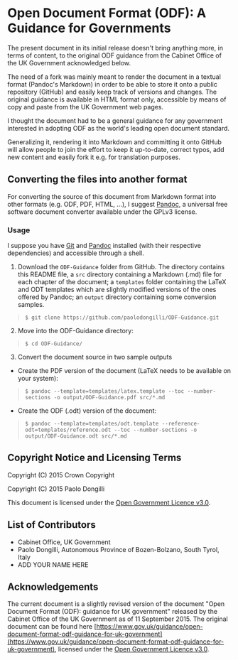 # Open Document Format (ODF): A Guidance for Governments

The present document in its initial release doesn't bring anything more, in terms of content, to the original ODF guidance from the Cabinet Office of the UK Government acknowledged below. 

The need of a fork was mainly meant to render the document in a textual format (Pandoc's Markdown) in order to be able to store it onto a public repository (GitHub) and easily keep track of versions and changes.
The original guidance is available in HTML format only, accessible by means of copy and paste from the UK Government web pages. 

I thought the document had to be a general guidance for any government interested in adopting ODF as the world's leading open document standard. 

Generalizing it, rendering it into Markdown and committing it onto GitHub will allow people to join the effort to keep it up-to-date, correct typos, add new content and easily fork it e.g. for translation purposes.

## Converting the files into another format

For converting the source of this document from Markdown format into other formats (e.g. ODF, PDF, HTML, ...), I suggest [Pandoc](http://pandoc.org/), a universal free software document converter available under the GPLv3 license.

### Usage

I suppose you have [Git](https://git-scm.com/) and [Pandoc](http://pandoc.org/) installed (with their respective dependencies) and accessible through a shell.

1. Download the `ODF-Guidance` folder from GitHub. The directory contains this README file, a `src` directory containing a Markdown (.md) file for each chapter of the document; a `templates` folder containing the LaTeX and ODT templates which are slightly modified versions of the ones offered by Pandoc; an `output` directory containing some conversion samples.

> ```$ git clone https://github.com/paolodongilli/ODF-Guidance.git```

2. Move into the ODF-Guidance directory:

> ```$ cd ODF-Guidance/```

3. Convert the document source in two sample outputs

  * Create the PDF version of the document (LaTeX needs to be available on your system):

> ```$ pandoc --template=templates/latex.template --toc --number-sections -o output/ODF-Guidance.pdf src/*.md```

  * Create the ODF (.odt) version of the document: 

> ```$ pandoc --template=templates/odt.template --reference-odt=templates/reference.odt --toc --number-sections -o output/ODF-Guidance.odt src/*.md```   


## Copyright Notice and Licensing Terms

Copyright (C) 2015 Crown Copyright 

Copyright (C) 2015 Paolo Dongilli

This document is licensed under the [Open Government Licence v3.0](http://www.nationalarchives.gov.uk/doc/open-government-licence/version/3/).

## List of Contributors

- Cabinet Office, UK Government
- Paolo Dongilli, Autonomous Province of Bozen-Bolzano, South Tyrol, Italy
- ADD YOUR NAME HERE

## Acknowledgements

The current document is a slightly revised version of the document "Open Document Format (ODF): guidance for UK government" released by the Cabinet Office of the UK Government as of 11 September 2015. The original document can be found here [https://www.gov.uk/guidance/open-document-format-odf-guidance-for-uk-government](https://www.gov.uk/guidance/open-document-format-odf-guidance-for-uk-government), licensed under the [Open Government Licence v3.0](http://www.nationalarchives.gov.uk/doc/open-government-licence/version/3/).

